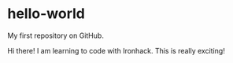 # hello-world
My first repository on GitHub.

Hi there! I am learning to code with Ironhack. This is really exciting!
